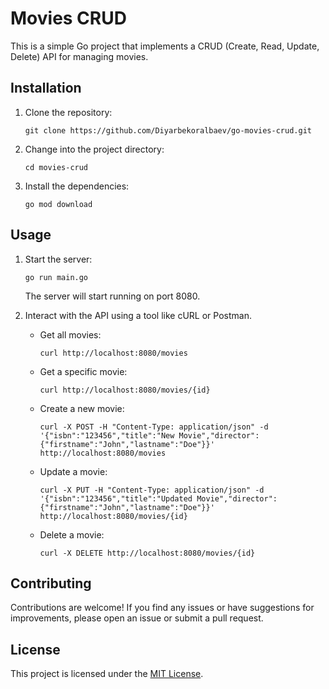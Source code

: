 # Movies CRUD

This is a simple Go project that implements a CRUD (Create, Read, Update, Delete) API for managing movies.

## Installation

1. Clone the repository:

	```shell
	git clone https://github.com/Diyarbekoralbaev/go-movies-crud.git
	```

2. Change into the project directory:

	```shell
	cd movies-crud
	```

3. Install the dependencies:

	```shell
	go mod download
	```

## Usage

1. Start the server:

	```shell
	go run main.go
	```

	The server will start running on port 8080.

2. Interact with the API using a tool like cURL or Postman.

	- Get all movies:

	  ```shell
	  curl http://localhost:8080/movies
	  ```

	- Get a specific movie:

	  ```shell
	  curl http://localhost:8080/movies/{id}
	  ```

	- Create a new movie:

	  ```shell
	  curl -X POST -H "Content-Type: application/json" -d '{"isbn":"123456","title":"New Movie","director":{"firstname":"John","lastname":"Doe"}}' http://localhost:8080/movies
	  ```

	- Update a movie:

	  ```shell
	  curl -X PUT -H "Content-Type: application/json" -d '{"isbn":"123456","title":"Updated Movie","director":{"firstname":"John","lastname":"Doe"}}' http://localhost:8080/movies/{id}
	  ```

	- Delete a movie:

	  ```shell
	  curl -X DELETE http://localhost:8080/movies/{id}
	  ```

## Contributing

Contributions are welcome! If you find any issues or have suggestions for improvements, please open an issue or submit a pull request.

## License

This project is licensed under the [MIT License](LICENSE).
